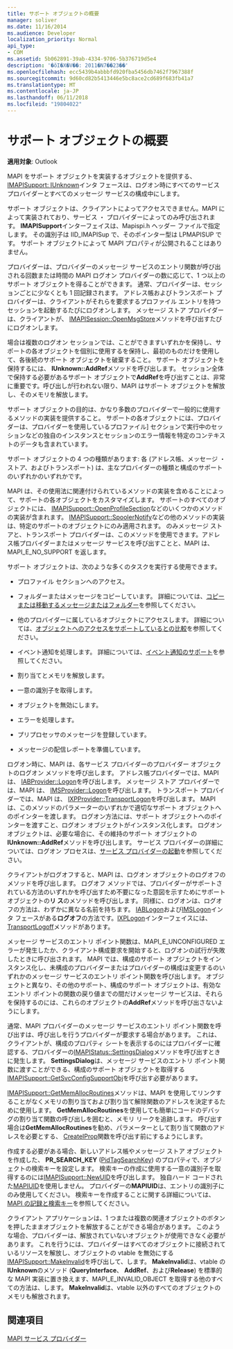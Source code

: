 ```yaml
---
title: サポート オブジェクトの概要
manager: soliver
ms.date: 11/16/2014
ms.audience: Developer
localization_priority: Normal
api_type:
- COM
ms.assetid: 5b062891-39ab-4334-9706-5b376719d5e4
description: '�ŏI�X�V��: 2011�N7��23��'
ms.openlocfilehash: ecc5439b4abbbfd920fba5456db7462f7967388f
ms.sourcegitcommit: 9d60cd82b5413446e5bc8ace2cd689f683fb41a7
ms.translationtype: MT
ms.contentlocale: ja-JP
ms.lasthandoff: 06/11/2018
ms.locfileid: "19804022"
---
```

# <a name="support-object-overview"></a>サポート オブジェクトの概要

  
  
**適用対象**: Outlook 
  
MAPI をサポート オブジェクトを実装するオブジェクトを提供する、 [IMAPISupport: IUnknown](imapisupportiunknown.md)インタ フェースは、ログオン時にすべてのサービス プロバイダーとすべてのメッセージ サービスの構成中にします。 
  
サポート オブジェクトは、クライアントによってアクセスできません。MAPI によって実装されており、サービス ・ プロバイダーによってのみ呼び出されます。 **IMAPISupport**インターフェイスは、Mapispi.h ヘッダー ファイルで指定します。 その識別子は IID_IMAPISup で、そのポインター型は LPMAPISUP です。 サポート オブジェクトによって MAPI プロパティが公開されることはありません。 
  
プロバイダーは、プロバイダーのメッセージ サービスのエントリ関数が呼び出される回数または時間の MAPI ログオン プロバイダーの数に応じて、1 つ以上のサポート オブジェクトを得ることができます。 通常、プロバイダーは、セッションごとに少なくとも 1 回記録されます。 アドレス帳およびトランスポート プロバイダーは、クライアントがそれらを要求するプロファイル エントリを持つセッションを起動するたびにログオンします。 メッセージ ストア プロバイダーは、クライアントが、 [IMAPISession::OpenMsgStore](imapisession-openmsgstore.md)メソッドを呼び出すたびにログオンします。 
  
場合は複数のログオン セッションでは、ことができますいずれかを保持し、サポートの各オブジェクトを個別に使用するを保持し、最初のものだけを使用して、各後続のサポート オブジェクトを破棄すること。 サポート オブジェクトを保持するには、 **IUnknown::AddRef**メソッドを呼び出します。 セッション全体で保持する必要があるサポート オブジェクトで**AddRef**を呼び出すことは、非常に重要です。呼び出しが行われない限り、MAPI はサポート オブジェクトを解放し、そのメモリを解放します。 
  
サポート オブジェクトの目的は、かなり多数のプロバイダーで一般的に使用するメソッドの実装を提供すること。 サポートの各オブジェクトには、プロバイダーは、プロバイダーを使用しているプロファイル] セクションで実行中のセッションなどの独自のインスタンスとセッションのエラー情報を特定のコンテキストのデータも含まれています。 
  
サポート オブジェクトの 4 つの種類があります: 各 (アドレス帳、メッセージ ・ ストア、およびトランスポート) は、主なプロバイダーの種類と構成のサポートのいずれかのいずれかです。 
  
MAPI は、その使用法に関連付けられているメソッドの実装を含めることによって、サポートの各オブジェクトをカスタマイズします。 サポートのすべてのオブジェクトには、 [IMAPISupport::OpenProfileSection](imapisupport-openprofilesection.md)などのいくつかのメソッドの実装が含まれます。 [IMAPISupport::SpoolerNotify](imapisupport-spoolernotify.md)などの他のメソッドの実装は、特定のサポートのオブジェクトにのみ適用されます。 のみメッセージ ストアと、トランスポート プロバイダーは、このメソッドを使用できます。アドレス帳プロバイダーまたはメッセージ サービスを呼び出すことと、MAPI は、MAPI_E_NO_SUPPORT を返します。
  
サポート オブジェクトは、次のような多くのタスクを実行する使用できます。
  
- プロファイル セクションへのアクセス。
    
- フォルダーまたはメッセージをコピーしています。 詳細については、[コピーまたは移動するメッセージまたはフォルダー](copying-or-moving-a-message-or-a-folder.md)を参照してください。
    
- 他のプロバイダーに属しているオブジェクトにアクセスします。 詳細については、[オブジェクトへのアクセスをサポートしているとの比較](supporting-object-access-and-comparison.md)を参照してください。 
    
- イベント通知を処理します。 詳細については、[イベント通知のサポート](supporting-event-notification.md)を参照してください。
    
- 割り当てとメモリを解放します。
    
- 一意の識別子を取得します。
    
- オブジェクトを無効にします。
    
- エラーを処理します。
    
- プリプロセッサのメッセージを登録しています。 
    
- メッセージの配信レポートを準備しています。 
    
ログオン時に、MAPI は、各サービス プロバイダーのプロバイダー オブジェクトのログオン メソッドを呼び出します。 アドレス帳プロバイダーでは、MAPI は、 [IABProvider::Logon](iabprovider-logon.md)を呼び出します。 メッセージ ストア プロバイダーでは、MAPI は、 [IMSProvider::Logon](imsprovider-logon.md)を呼び出します。 トランスポート プロバイダーでは、MAPI は、 [IXPProvider::TransportLogon](ixpprovider-transportlogon.md)を呼び出します。 MAPI は、このメソッドのパラメーターのいずれかで適切なサポート オブジェクトへのポインターを渡します。 ログオン方法には、サポート オブジェクトへのポインターを渡すこと、ログオン オブジェクトがインスタンス化します。 ログオン オブジェクトは、必要な場合に、その維持のサポート オブジェクトの**IUnknown::AddRef**メソッドを呼び出します。 サービス プロバイダーの詳細については、ログオン プロセスは、[サービス プロバイダーの起動](starting-a-service-provider.md)を参照してください。
  
クライアントがログオフすると、MAPI は、ログオン オブジェクトのログオフのメソッドを呼び出します。 ログオフ メソッドでは、プロバイダーがサポートされている方法のいずれかを呼び出すため不要になった意図を示すためにサポート オブジェクトの**リ ス**のメソッドを呼び出します。 同様に、ログオンは、ログオフの方法は、わずかに異なる名前を持ちます。 [IABLogon](iablogoniunknown.md)および[IMSLogon](imslogoniunknown.md)インタ フェースがある**ログオフ**の方法です。[IXPLogon](ixplogoniunknown.md)インターフェイスには、 [TransportLogoff](ixplogon-transportlogoff.md)メソッドがあります。 
  
メッセージ サービスのエントリ ポイント関数は、MAPI_E_UNCONFIGURED エラーが発生したか、クライアント構成要求を開始すると、ログオンの試行が失敗したときに呼び出されます。 MAPI では、構成のサポート オブジェクトをインスタンス化し、未構成のプロバイダーまたはプロバイダーの構成は変更するのいずれかのメッセージ サービスのエントリ ポイント関数を呼び出します。 オブジェクトと異なり、その他のサポート、構成のサポート オブジェクトは、有効なエントリ ポイントの関数の戻り値までの間だけメッセージ サービスは、それらを保持するのには、これらのオブジェクトの**AddRef**メソッドを呼び出さないようにします。 
  
通常、MAPI プロバイダーのメッセージ サービスのエントリ ポイント関数を呼び出すは、呼び出しを行うプロバイダーが要求する場合があります。 これは、クライアントが、構成のプロパティ シートを表示するのにはプロバイダーに確認する、プロバイダーの[IMAPIStatus::SettingsDialog](imapistatus-settingsdialog.md)メソッドを呼び出すときに発生します。 **SettingsDialog**は、メッセージ サービスのエントリ ポイント関数に渡すことができる、構成のサポート オブジェクトを取得する[IMAPISupport::GetSvcConfigSupportObj](imapisupport-getsvcconfigsupportobj.md)を呼び出す必要があります。 
  
[IMAPISupport::GetMemAllocRoutines](imapisupport-getmemallocroutines.md)メソッドは、MAPI を使用してリンクすることがなくメモリの割り当ておよび割り当て解除関数のアドレスを決定するために使用します。 **GetMemAllocRoutines**を使用しても簡単にコードのデバッグの割り当て関数の呼び出しを囲むと、メモリ リークを追跡します。 呼び出す場合は**GetMemAllocRoutines**を勧め、パラメーターとして割り当て関数のアドレスを必要とする、 [CreateIProp](createiprop.md)関数を呼び出す前にするようにします。 
  
作成する必要がある場合、新しいアドレス帳やメッセージ ストア オブジェクトを作成した、 **PR_SEARCH_KEY** ([PidTagSearchKey](pidtagsearchkey-canonical-property.md)) のプロパティで、オブジェクトの検索キーを設定します。 検索キーの作成に使用する一意の識別子を取得するのには[IMAPISupport::NewUID](imapisupport-newuid.md)を呼び出します。 独自ハード コードされた[MAPIUID](mapiuid.md)を使用しません。 プロバイダーの**MAPIUID**は、エントリの識別子にのみ使用してください。 検索キーを作成することに関する詳細については、 [MAPI の記録と検索キー](mapi-record-and-search-keys.md)を参照してください。
  
クライアント アプリケーションは、1 つまたは複数の関連オブジェクトのボタンを押したままオブジェクトを解放することができる場合があります。 このような場合、プロバイダーは、解放されていないオブジェクトが使用できなく必要があります。 これを行うには、プロバイダーはすべてのオブジェクトに接続されているリソースを解放し、オブジェクトの vtable を無効にする[IMAPISupport::MakeInvalid](imapisupport-makeinvalid.md)を呼び出して、します。 **MakeInvalid**は、vtable の**IUnknown**のメソッド (**QueryInterface**、 **AddRef**、および**Release**) を標準的な MAPI 実装に置き換えます、MAPI_E_INVALID_OBJECT を取得する他のすべての方法は、します。 **MakeInvalid**は、vtable 以外のすべてのオブジェクトのメモリも解放されます。 
  
## <a name="see-also"></a>関連項目



[MAPI サービス プロバイダー](mapi-service-providers.md)

